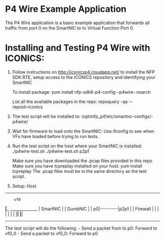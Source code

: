 # P4 Wire Example Application #

The P4 Wire application is a basic example application that forwards all traffic from port 0 on the SmartNIC to to Virtual Function Port 0.

# Installing and Testing P4 Wire with ICONICS:

1.  Follow instructions on http://iconicsp4.cloudapp.net/ to install the NFP SDK RTE, setup access to the ICONICS repository and identifying your SmartNIC

    To install package:
      yum install nfp-sdk6-p4-config-<smartnic>-p4wire-<version>.noarch
	  
	List all the available packages in the repo:
	  repoquery -qa --repoid=iconics

2.  The test script will be installed to:
      /opt/nfp_pif/etc/smartnic-configs/<smartnic>-p4wire/

3.  Wait for firmware to load onto the SmartNIC:
      Use ifconfig to see when VFs have loaded before trying to run tests.

4.  Run the test script on the host where your SmartNIC is installed:
      ./p4wire-test.sh <port>
      ./p4wire-test.sh p2p1

      Make sure you have downloaded the .pcap files provided in this repo
      Make sure you have tcpreplay installed on your host:
        yum install tcpreplay
      The .pcap files must be in the same directory as the test script.

5.  Setup:
                      Host
_______________________________________________________
        vf0
   ______|_______           ______________
  |   SmartNIC   |         |   DumbNIC    |
  |            p0|---------|p2p1<port>    |
  |   Firewall   |         |              |
  |              |         |              |
  |______________|         |______________|

_______________________________________________________

  The test script will do the following:
    - Send a packet from <port> to p0: Forward to vf0_0
    - Send a packet to vf0_0: Forward to p0
